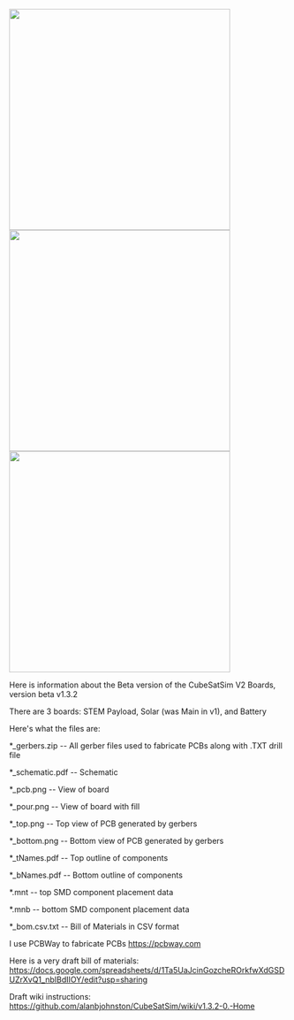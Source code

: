 <img height=400 width=400 src="https://github.com/alanbjohnston/CubeSatSim/blob/beta/hardware/beta-v1.3.2/cubesatsim-battery-b1.3.2b_top.png"><img height=400 width=400 src="https://github.com/alanbjohnston/CubeSatSim/blob/beta/hardware/beta-v1.3.2/cubesatsim-STEM-b1.3.2b_top.png"><img height=400 width=400 src=" https://github.com/alanbjohnston/CubeSatSim/blob/beta/hardware/beta-v1.3.2/cubesatsim-solar-b1.3.2._top.png">

Here is information about the Beta version of the CubeSatSim V2 Boards, version beta v1.3.2

There are 3 boards: STEM Payload, Solar (was Main in v1), and Battery

Here's what the files are:

*_gerbers.zip -- All gerber files used to fabricate PCBs along with .TXT drill file

*_schematic.pdf -- Schematic

*_pcb.png -- View of board

*_pour.png -- View of board with fill

*_top.png -- Top view of PCB generated by gerbers

*_bottom.png -- Bottom view of PCB generated by gerbers

*_tNames.pdf -- Top outline of components

*_bNames.pdf -- Bottom outline of components

*.mnt -- top SMD component placement data

*.mnb -- bottom SMD component placement data

*_bom.csv.txt -- Bill of Materials in CSV format

I use PCBWay to fabricate PCBs https://pcbway.com

Here is a very draft bill of materials: https://docs.google.com/spreadsheets/d/1Ta5UaJcinGozcheROrkfwXdGSDUZrXvQ1_nbIBdIIOY/edit?usp=sharing

Draft wiki instructions: https://github.com/alanbjohnston/CubeSatSim/wiki/v1.3.2-0.-Home
